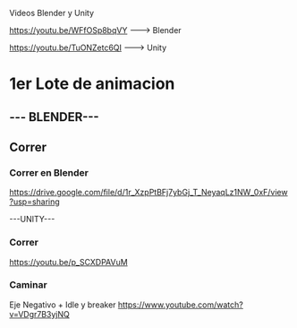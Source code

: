 Videos Blender y Unity

https://youtu.be/WFfOSp8bqVY ---> Blender

https://youtu.be/TuONZetc6QI ---> Unity


# 1er Lote de animacion
## --- BLENDER---
## Correr 
### Correr en Blender
https://drive.google.com/file/d/1r_XzpPtBFj7ybGj_T_NeyaqLz1NW_0xF/view?usp=sharing

---UNITY---
### Correr 
https://youtu.be/p_SCXDPAVuM

### Caminar 
Eje Negativo + Idle y breaker
https://www.youtube.com/watch?v=VDgr7B3yjNQ


